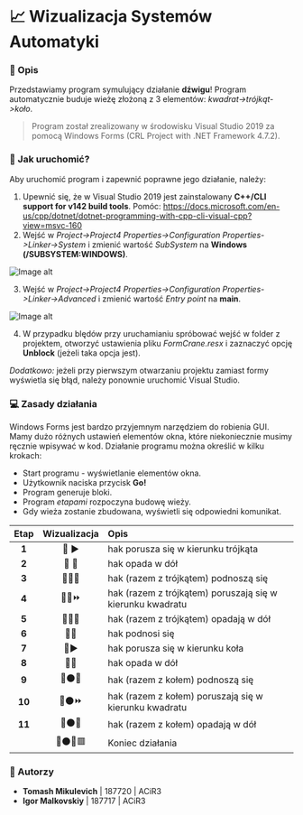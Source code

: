 # 📈 Wizualizacja Systemów Automatyki 
### 📜 Opis
Przedstawiamy program symulujący działanie **dźwigu**! Program automatycznie buduje wieżę złożoną z 3 elementów: *kwadrat->trójkąt->koło*.

> Program został zrealizowany w środowisku Visual Studio 2019 za pomocą Windows Forms (CRL Project with .NET Framework 4.7.2).

### 🎯 Jak uruchomić?
Aby uruchomić program i zapewnić poprawne jego działanie, należy:
1. Upewnić się, że w Visual Studio 2019 jest zainstalowany **C++/CLI support for v142 build tools**.
	Pomóc: https://docs.microsoft.com/en-us/cpp/dotnet/dotnet-programming-with-cpp-cli-visual-cpp?view=msvc-160
2. Wejść w *Project->Project4 Properties->Configuration Properties->Linker->System* i zmienić wartość *SubSystem* na **Windows (/SUBSYSTEM:WINDOWS)**.

![Image alt](https://github.com/jwszol-classes/tp-2021-Garikmal/raw/master/Screen1.png)

3. Wejść w *Project->Project4 Properties->Configuration Properties->Linker->Advanced* i zmienić wartość *Entry point* na **main**. 

![Image alt](https://github.com/jwszol-classes/tp-2021-Garikmal/raw/master/Screen2.png)

4. W przypadku blędów przy uruchamianiu spróbować wejść w folder z projektem, otworzyć ustawienia pliku *FormCrane.resx* i zaznaczyć opcję **Unblock** (jeżeli taka opcja jest).  

*Dodatkowo:* jeżeli przy pierwszym otwarzaniu projektu zamiast formy wyświetla się błąd, należy ponownie uruchomić Visual Studio.

### 💻 Zasady działania 
Windows Forms jest bardzo przyjemnym narzędziem do robienia GUI. Mamy dużo różnych ustawień elementów okna, które niekoniecznie musimy ręcznie wpisywać w kod. Działanie programu można określić w kilku krokach:
- Start programu - wyświetlanie elementów okna.
- Użytkownik naciska przycisk **Go!**
- Program generuje bloki.
- Program *etapami* rozpoczyna budowę wieży.
- Gdy wieża zostanie zbudowana, wyświetli się odpowiedni komunikat.

| Etap         | Wizualizacja | Opis                                                     |
| :----------: |:------------:| :--------------------------------------------------------|
| **1**        | 🔗 ▶️       | hak porusza się w kierunku trójkąta                      |
| **2**        | 🔗 🔽       | hak opada w dół                                          |
| **3**        | 🔗🔺⏫     | hak (razem z trójkątem) podnoszą się                      |
| **4**        | 🔗🔺⏩     | hak (razem z trójkątem) poruszają się w kierunku kwadratu |
| **5**        | 🔗🔺⏬     | hak (razem z trójkątem) opadają w dół                     |
| **6**        | 🔗🔼        | hak podnosi się                                          |
| **7**        | 🔗▶️        | hak porusza się w kierunku koła                          |
| **8**        | 🔗🔽        | hak opada w dół                                          |
| **9**        | 🔗⚫⏫     | hak (razem z kołem) podnoszą się                          |
| **10**       | 🔗⚫⏩     | hak (razem z kołem) poruszają się w kierunku kwadratu     |
| **11**       | 🔗⚫⏬     | hak (razem z kołem) opadają w dół                         |
|              |🔗⚫🔺🟥   | Koniec działania                                          |

### 💪 Autorzy
- **Tomash Mikulevich** | 187720 | ACiR3  
- **Igor Malkovskiy** | 187717 | ACiR3
